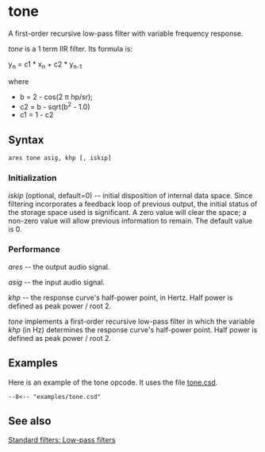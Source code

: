 <!--
id:tone
category:Signal Modifiers:Standard Filters
-->
# tone
A first-order recursive low-pass filter with variable frequency response.

_tone_ is a 1 term IIR filter. Its formula is:

y<sub>n</sub> = c1 * x<sub>n</sub> + c2 * y<sub>n-1</sub>

where

*  b  = 2 - cos(2 &pi; hp/sr);
*  c2 = b - sqrt(b<sup>2</sup> - 1.0)
*  c1 = 1 - c2

## Syntax
``` csound-orc
ares tone asig, khp [, iskip]
```

### Initialization

_iskip_ (optional, default=0) -- initial disposition of internal data space. Since filtering incorporates a feedback loop of previous output, the initial status of the storage space used is significant. A zero value will clear the space; a non-zero value will allow previous information to remain. The default value is 0.

### Performance

_ares_ -- the output audio signal.

_asig_ -- the input audio signal.

_khp_ --  the response curve's half-power point, in Hertz. Half power is defined as peak power / root 2.

_tone_ implements a first-order recursive low-pass filter in which the variable _khp_ (in Hz) determines the response curve's half-power point. Half power is defined as peak power / root 2.

## Examples

Here is an example of the tone opcode. It uses the file [tone.csd](../../examples/tone.csd).

``` csound-csd title="Example of the tone opcode." linenums="1"
--8<-- "examples/tone.csd"
```

## See also

[Standard filters: Low-pass filters](../../sigmod/standard)
